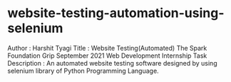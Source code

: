 # website-testing-automation-using-selenium
Author : Harshit Tyagi Title : Website Testing(Automated) The Spark Foundation Grip September 2021 Web Development Internship Task Description : An automated website testing software designed by using selenium library of Python Programming Language.
